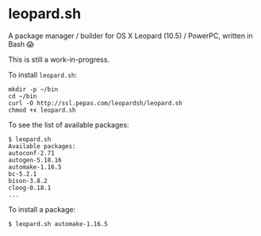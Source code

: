 # leopard.sh

A package manager / builder for OS X Leopard (10.5) / PowerPC, written in Bash 😱

This is still a work-in-progress.

To install `leopard.sh`:

```
mkdir -p ~/bin
cd ~/bin
curl -O http://ssl.pepas.com/leopardsh/leopard.sh
chmod +x leopard.sh
```

To see the list of available packages:

```
$ leopard.sh 
Available packages:
autoconf-2.71
autogen-5.18.16
automake-1.16.5
bc-5.2.1
bison-3.8.2
cloog-0.18.1
...
```

To install a package:

```
$ leopard.sh automake-1.16.5
```
